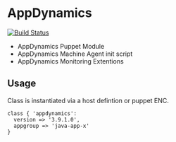 AppDynamics
===========

[![Build Status](https://travis-ci.org/mpepping/puppet-appdynamics_agent.svg?branch=master)](https://travis-ci.org/mpepping/puppet-appdynamics_agent)


* AppDynamics Puppet Module
* AppDynamics Machine Agent init script
* AppDynamics Monitoring Extentions


Usage 
-----

Class is instantiated via a host defintion or puppet ENC.

    class { 'appdynamics': 
      version => '3.9.1.0', 
      appgroup => 'java-app-x' 
    }


